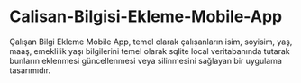 # Calisan-Bilgisi-Ekleme-Mobile-App
Çalışan Bilgi Ekleme Mobile App, temel olarak çalışanların isim, soyisim, yaş, maaş, emeklilik yaşı bilgilerini temel olarak sqlite local veritabanında tutarak bunların eklenmesi güncellenmesi veya silinmesini sağlayan bir uygulama tasarımıdır. 

